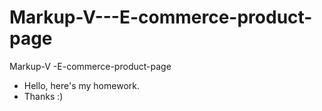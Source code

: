 # Markup-V---E-commerce-product-page

Markup-V -E-commerce-product-page

- Hello, here's my homework.
- Thanks :)
